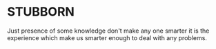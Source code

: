 # STUBBORN
Just presence of some knowledge don't make any one smarter it is the experience which make us smarter enough to deal with any problems.
